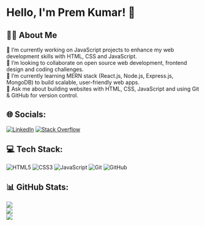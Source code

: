 # Hello, I'm Prem Kumar! 👋

## 👨‍💻 About Me
🔭 I’m currently working on JavaScript projects to enhance my web development skills with HTML, CSS and JavaScript.<br>👯 I’m looking to collaborate on open source web development, frontend design and coding challenges.<br>🌱 I’m currently learning MERN stack (React.js, Node.js, Express.js, MongoDB) to build scalable, user-friendly web apps.<br>💬 Ask me about building websites with HTML, CSS, JavaScript and using Git & GitHub for version control.

## 🌐 Socials:
[![LinkedIn](https://img.shields.io/badge/LinkedIn-%230077B5.svg?logo=linkedin&logoColor=white)](https://linkedin.com/in/premkrrajbhar) [![Stack Overflow](https://img.shields.io/badge/-Stackoverflow-FE7A16?logo=stack-overflow&logoColor=white)](https://stackoverflow.com/users/28282495) 

## 💻 Tech Stack:
![HTML5](https://img.shields.io/badge/html5-%23E34F26.svg?style=for-the-badge&logo=html5&logoColor=white) ![CSS3](https://img.shields.io/badge/css3-%231572B6.svg?style=for-the-badge&logo=css3&logoColor=white) ![JavaScript](https://img.shields.io/badge/javascript-%23323330.svg?style=for-the-badge&logo=javascript&logoColor=%23F7DF1E) ![Git](https://img.shields.io/badge/git-%23F05033.svg?style=for-the-badge&logo=git&logoColor=white) ![GitHub](https://img.shields.io/badge/github-%23121011.svg?style=for-the-badge&logo=github&logoColor=white)
## 📊 GitHub Stats:
![](https://github-readme-stats.vercel.app/api?username=premkrrajbhar&theme=default&hide_border=false&include_all_commits=true&count_private=true)<br/>
![](https://github-readme-streak-stats.herokuapp.com/?user=premkrrajbhar&theme=default&hide_border=false)<br/>
![](https://github-readme-stats.vercel.app/api/top-langs/?username=premkrrajbhar&theme=default&hide_border=false&include_all_commits=true&count_private=true&layout=compact)
